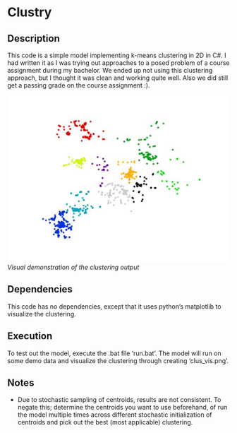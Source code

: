 
# Clustry

## Description
This code is a simple model implementing k-means clustering in 2D in C#. I had written it as I was trying out approaches to a posed problem of a course assignment during my bachelor. We ended up not using this clustering approach, but I thought it was clean and working quite well. Also we did still get a passing grade on the course assignment :).

![](https://github.com/JustinPelle/Clustry/blob/main/clus_vis.jpg)
*Visual demonstration of the clustering output*

## Dependencies
This code has no dependencies, except that it uses python’s matplotlib to visualize the clustering.

## Execution
To test out the model, execute the .bat file ‘run.bat’. The model will run on some demo data and visualize the clustering through creating ‘clus_vis.png’.

## Notes
- Due to stochastic sampling of centroids, results are not consistent. To negate this; determine the centroids you want to use beforehand, of run the model multiple times across different stochastic initialization of centroids and pick out the best (most applicable) clustering.
